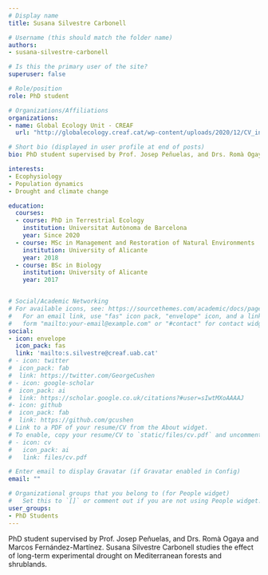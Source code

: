 ```yaml
---
# Display name
title: Susana Silvestre Carbonell

# Username (this should match the folder name)
authors:
- susana-silvestre-carbonell

# Is this the primary user of the site?
superuser: false

# Role/position
role: PhD student

# Organizations/Affiliations
organizations:
- name: Global Ecology Unit - CREAF
  url: "http://globalecology.creaf.cat/wp-content/uploads/2020/12/CV_ingles_Susana_Silvestre.pdf"

# Short bio (displayed in user profile at end of posts)
bio: PhD student supervised by Prof. Josep Peñuelas, and Drs. Romà Ogaya and Marcos Fernández-Martínez.  

interests:
- Ecophysiology
- Population dynamics
- Drought and climate change

education:
  courses:
  - course: PhD in Terrestrial Ecology
    institution: Universitat Autònoma de Barcelona
    year: Since 2020
  - course: MSc in Management and Restoration of Natural Environments
    institution: University of Alicante
    year: 2018
  - course: BSc in Biology
    institution: University of Alicante
    year: 2017


# Social/Academic Networking
# For available icons, see: https://sourcethemes.com/academic/docs/page-builder/#icons
#   For an email link, use "fas" icon pack, "envelope" icon, and a link in the
#   form "mailto:your-email@example.com" or "#contact" for contact widget.
social:
- icon: envelope
  icon_pack: fas
  link: 'mailto:s.silvestre@creaf.uab.cat'
# - icon: twitter
#  icon_pack: fab
#  link: https://twitter.com/GeorgeCushen
# - icon: google-scholar
#  icon_pack: ai
#  link: https://scholar.google.co.uk/citations?#user=sIwtMXoAAAAJ
#- icon: github
#  icon_pack: fab
#  link: https://github.com/gcushen
# Link to a PDF of your resume/CV from the About widget.
# To enable, copy your resume/CV to `static/files/cv.pdf` and uncomment the lines below.
# - icon: cv
#   icon_pack: ai
#   link: files/cv.pdf

# Enter email to display Gravatar (if Gravatar enabled in Config)
email: ""

# Organizational groups that you belong to (for People widget)
#   Set this to `[]` or comment out if you are not using People widget.
user_groups:
- PhD Students
---
```


PhD student supervised by Prof. Josep Peñuelas, and Drs. Romà Ogaya and Marcos Fernández-Martínez. Susana Silvestre Carbonell studies the effect of long-term experimental drought on Mediterranean forests and shrublands.
